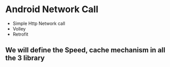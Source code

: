# Android Network Call 
- Simple Http Network call
- Volley
- Retrofit
  
## We will define the Speed, cache mechanism in all the 3 library  
